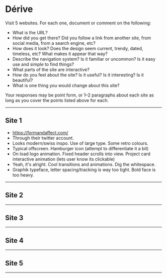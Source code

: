 # Dérive

Visit 5 websites. For each one, document or comment on the following:
* What is the URL?
* How did you get there? Did you follow a link from another site, from social media, from a search engine, etc?
* How does it look? Does the design seem current, trendy, dated, timeless, etc? What makes it appear that way?
* Describe the navigation system? Is it familiar or uncommon? Is it easy use and simple to find things?
* What parts of the site are interactive?
* How do you feel about the site? Is it useful? Is it interesting? Is it beautiful?
* What is one thing you would change about this site?

Your responses may be point form, or 1–2 paragraphs about each site as long as you cover the points listed above for each.

---
## Site 1
- https://formandaffect.com/
- Through their twitter account.
- Looks modern/swiss inspo. Use of large type. Some retro colours. 
- Typical offscreen. Hamburger icon (attempt to differentiate it a bit)
- On load logo animation. Fixed header scrolls into view. Project card interactive animation (lets user know its clickable)
- Yeah, it's alright. Cool transitions and animations. Dig the whitespace.
- Graphik typeface, letter spacing/tracking is way too tight. Bold face is too heavy.


---
## Site 2



---
## Site 3




---
## Site 4




---
## Site 5




---
